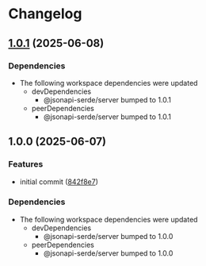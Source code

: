 # Changelog

## [1.0.1](https://github.com/DASPRiD/jsonapi-serde-js/compare/integration-koa-v1.0.0...integration-koa-v1.0.1) (2025-06-08)


### Dependencies

* The following workspace dependencies were updated
  * devDependencies
    * @jsonapi-serde/server bumped to 1.0.1
  * peerDependencies
    * @jsonapi-serde/server bumped to 1.0.1

## 1.0.0 (2025-06-07)


### Features

* initial commit ([842f8e7](https://github.com/DASPRiD/jsonapi-serde-js/commit/842f8e73268d2ca61e4d63acf1401927e471435f))


### Dependencies

* The following workspace dependencies were updated
  * devDependencies
    * @jsonapi-serde/server bumped to 1.0.0
  * peerDependencies
    * @jsonapi-serde/server bumped to 1.0.0
